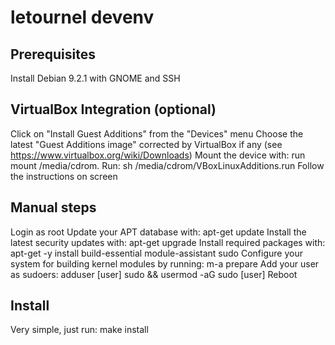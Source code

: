 letournel devenv
================

Prerequisites
-------------
Install Debian 9.2.1 with GNOME and SSH

VirtualBox Integration (optional)
--------------------------------
Click on "Install Guest Additions" from the "Devices" menu
Choose the latest "Guest Additions image" corrected by VirtualBox if any
(see https://www.virtualbox.org/wiki/Downloads)
Mount the device with:
    run mount /media/cdrom.
Run:
    sh /media/cdrom/VBoxLinuxAdditions.run
Follow the instructions on screen

Manual steps
------------
Login as root
Update your APT database with:
    apt-get update
Install the latest security updates with:
    apt-get upgrade
Install required packages with:
    apt-get -y install build-essential module-assistant sudo
Configure your system for building kernel modules by running:
    m-a prepare
Add your user as sudoers:
    adduser [user] sudo && usermod -aG sudo [user]
Reboot

Install
-------
Very simple, just run:
    make install
